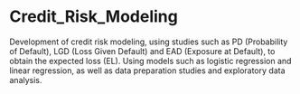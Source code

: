 # Credit_Risk_Modeling
Development of credit risk modeling, using studies such as PD (Probability of Default), LGD (Loss Given Default) and EAD (Exposure at Default), to obtain the expected loss (EL). Using models such as logistic regression and linear regression, as well as data preparation studies and exploratory data analysis. 
